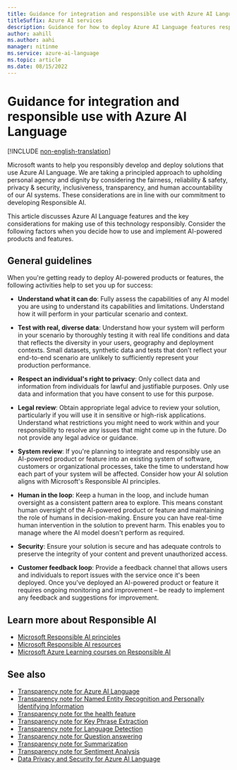 ```yaml
---
title: Guidance for integration and responsible use with Azure AI Language
titleSuffix: Azure AI services
description: Guidance for how to deploy Azure AI Language features responsibly, based on the knowledge and understanding from the team that created this product.
author: aahill
ms.author: aahi
manager: nitinme
ms.service: azure-ai-language
ms.topic: article
ms.date: 08/15/2022
---
```


# Guidance for integration and responsible use with Azure AI Language

[!INCLUDE [non-english-translation](/azure/ai-foundry/responsible-ai/includes/non-english-translation.md)]

 
Microsoft wants to help you responsibly develop and deploy solutions that use Azure AI Language. We are taking a principled approach to upholding personal agency and dignity by considering the fairness, reliability & safety, privacy & security, inclusiveness, transparency, and human accountability of our AI systems. These considerations are in line with our commitment to developing Responsible AI.

This article discusses  Azure AI Language features and the key considerations for making use of this technology responsibly. Consider the following factors when you decide how to use and implement AI-powered products and features.

## General guidelines

When you're getting ready to deploy AI-powered products or features, the following activities help to set you up for success:

* **Understand what it can do**: Fully assess the capabilities of any AI model you are using to understand its capabilities and limitations. Understand how it will perform in your particular scenario and context.

* **Test with real, diverse data**: Understand how your system will perform in your scenario by thoroughly testing it with real life conditions and data that reflects the diversity in your users, geography and deployment contexts. Small datasets, synthetic data and tests that don't reflect your end-to-end scenario are unlikely to sufficiently represent your production performance.

* **Respect an individual's right to privacy**: Only collect data and information from individuals for lawful and justifiable purposes. Only use data and information that you have consent to use for this purpose.

* **Legal review**: Obtain appropriate legal advice to review your solution, particularly if you will use it in sensitive or high-risk applications. Understand what restrictions you might need to work within and your responsibility to resolve any issues that might come up in the future. Do not provide any legal advice or guidance.

* **System review**: If you're planning to integrate and responsibly use an AI-powered product or feature into an existing system of software, customers or organizational processes, take the time to understand how each part of your system will be affected. Consider how your AI solution aligns with Microsoft's Responsible AI principles.

* **Human in the loop**: Keep a human in the loop, and include human oversight as a consistent pattern area to explore. This means constant human oversight of the AI-powered product or feature and maintaining the role of humans in decision-making. Ensure you can have real-time human intervention in the solution to prevent harm. This enables you to manage where the AI model doesn't perform as required.

* **Security**: Ensure your solution is secure and has adequate controls to preserve the integrity of your content and prevent unauthorized access.

* **Customer feedback loop**: Provide a feedback channel that allows users and individuals to report issues with the service once it's been deployed. Once you've deployed an AI-powered product or feature it requires ongoing monitoring and improvement – be ready to implement any feedback and suggestions for improvement.


## Learn more about Responsible AI

* [Microsoft Responsible AI principles](https://www.microsoft.com/ai/responsible-ai)
* [Microsoft Responsible AI resources](https://www.microsoft.com/ai/responsible-ai-resources)
* [Microsoft Azure Learning courses on Responsible AI](/training/paths/responsible-ai-business-principles/)

## See also

* [Transparency note for Azure AI Language](transparency-note.md)
* [Transparency note for Named Entity Recognition and Personally Identifying Information](transparency-note-named-entity-recognition.md)
* [Transparency note for the health feature](transparency-note-health.md)
* [Transparency note for Key Phrase Extraction](transparency-note-key-phrase-extraction.md)
* [Transparency note for Language Detection](transparency-note-language-detection.md)
* [Transparency note for Question answering](transparency-note-question-answering.md)
* [Transparency note for Summarization](transparency-note-extractive-summarization.md)
* [Transparency note for Sentiment Analysis](transparency-note-sentiment-analysis.md)
* [Data Privacy and Security for  Azure AI Language](data-privacy.md)
